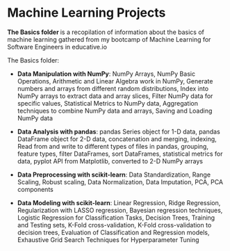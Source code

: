 # Machine Learning Projects
<p>
 <b>The Basics folder </b> is a recopilation of information about the basics of machine learning gathered from my bootcamp of Machine Learning for Software Engineers in educative.io 
 </p>
The Basics folder:
<ul>
 <li><b>Data Manipulation with NumPy</b>: NumPy Arrays, NumPy Basic Operations, Arithmetic and Linear Algebra work in NumPy, Generate numbers and arrays from different random distributions, Index into NumPy arrays to extract data and array slices, Filter NumPy data for specific values, Statistical Metrics to NumPy data, Aggregation techniques to combine NumPy data and arrays, Saving and Loading NumPy data </li>
 </ul>
 <ul>
 <li><b>Data Analysis with pandas</b>: pandas Series object for 1-D data, pandas DataFrame object for 2-D data, concatenation and merging, indexing, Read from and write to different types of files in pandas, grouping, feature types, filter DataFrames, sort DataFrames, statistical metrics for data, pyplot API from Matplotlib, converted to 2-D NumPy arrays</li>
 </ul>
 <ul>
  <li><b>Data Preprocessing with scikit-learn</b>: Data Standardization, Range Scaling, Robust scaling, Data Normalization, Data Imputation, PCA, PCA components</li>
 </ul>
  <ul>
  <li><b>Data Modeling with scikit-learn</b>: Linear Regression, Ridge Regression, Regularization with LASSO regression, Bayesian regression techniques, Logistic Regression for Classification Tasks, Decision Trees, Training and Testing sets, K-Fold cross-validation, K-Fold cross-validation to decision trees, Evaluation of Classification and Regression models, Exhaustive Grid Search Techniques for Hyperparameter Tuning</li>
 </ul>
